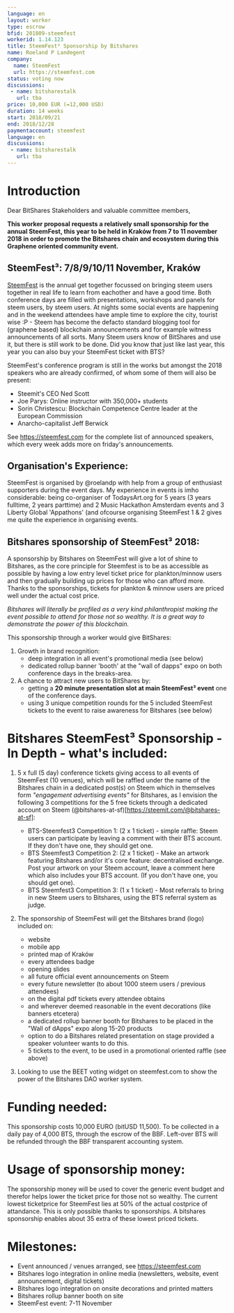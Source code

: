 ```yaml
---
language: en
layout: worker
type: escrow
bfid: 201809-steemfest
workerid: 1.14.123
title: SteemFest³ Sponsorship by Bitshares
name: Roeland P Landegent
company:
  name: SteemFest
  url: https://steemfest.com
status: voting now
discussions:
 - name: bitsharestalk
   url: tba
price: 10,000 EUR (=12,000 USD)
duration: 14 weeks
start: 2018/09/21
end: 2018/12/28
paymentaccount: steemfest
language: en
discussions:
 - name: bitsharestalk
   url: tba
---
```


# Introduction

Dear BitShares Stakeholders and valuable committee members, 

**This worker proposal requests a relatively small sponsorship for the annual SteemFest, this year to be held in Kraków from 7 to 11 november 2018 in order to promote the Bitshares chain and ecosystem during this Graphene oriented community event.**

## SteemFest³: 7/8/9/10/11 November, Kraków
[SteemFest](https://steemfest.com) is the annual get together focussed
on bringing steem users together in real life to learn from eachother
and have a good time. Both conference days are filled with
presentations, workshops and panels for steem users, by steem users. At
nights some social events are happening and in the weekend attendees
have ample time to explore the city, tourist wise :P - Steem has
become the defacto standard blogging tool for (graphene based)
blockchain announcements and for example witness announcements of all
sorts. Many Steem users know of BitShares and use it, but there is still
work to be done. Did you know that just like last year, this year you can also buy your
SteemFest ticket with BTS? 

SteemFest's conference program is still in the works but amongst the
2018 speakers who are already confirmed, of whom some of them will also
be present: 
- Steemit's CEO Ned Scott
- Joe Parys: Online instructor with 350,000+ students
- Sorin Christescu: Blockchain Competence Centre leader at the European Commission
- Anarcho-capitalist Jeff Berwick

See https://steemfest.com for the complete list of announced speakers, which every week adds more on friday's announcements.

## Organisation's Experience: 
SteemFest is organised by @roelandp with
help from a group of enthusiast supporters during the event days. My
experience in events is imho considerable: being co-organiser of
TodaysArt.org for 5 years (3 years fulltime, 2 years parttime) and 2
Music Hackathon Amsterdam events and 3 Liberty Global 'Appathons' (and
ofcourse organising SteemFest 1 & 2 gives me quite the experience in organising events.

## Bitshares sponsorship of SteemFest³ 2018:
A sponsorship by Bitshares on SteemFest will give a lot of shine to Bitshares, as the core principle for Steemfest is to be as accessible as possible by having a low entry level ticket price for plankton/minnow users and then gradually building up prices for those who can afford more. Thanks to the sponsorships, tickets for plankton & minnow users are priced well under the actual cost price. 

_Bitshares will literally be profiled as a very kind philanthropist making the event possible to attend for those not so wealthy. It is a great way to demonstrate the power of this blockchain._

This sponsorship through a worker would give BitShares: 
1. Growth in brand recognition:
   - deep integration in all event's promotional media (see below)
   - dedicated rollup banner 'booth' at the "wall of dapps" expo on both conference days in the breaks-area.
2. A chance to attract new users to BitShares by:
   - getting a **20 minute presentation slot at main SteemFest³ event**  one of the conference days.
   - using 3 unique competition rounds for the 5 included SteemFest tickets to the event to raise awareness for Bitshares (see below)

# Bitshares SteemFest³ Sponsorship - In Depth - what's included:

1. 5 x full (5 day) conference tickets giving access to all events of SteemFest (10 venues), which will be raffled under the name of the Bitshares chain in a dedicated post(s) on Steem which in themselves form  _"engagement advertising events"_ for Bitshares, as I envision the following 3 competitions for the 5 free tickets through a dedicated account on Steem (@bitshares-at-sf)[https://steemit.com/@bitshares-at-sf]:
   - BTS-Steemfest3 Competition 1: (2 x 1 ticket) - simple raffle: Steem users can participate by leaving a comment with their BTS account. If they don't have one, they should get one. 
   - BTS Steemfest3 Competition 2: (2 x 1 ticket) - Make an artwork featuring Bitshares and/or it's core feature: decentralised exchange. Post your artwork on your Steem account, leave a comment here which also includes your BTS account. (If you don't have one, you should get one).
   - BTS Steemfest3 Competition 3: (1 x 1 ticket) - Most referrals to bring in new Steem users to Bitshares, using the BTS referral system as judge. 

2. The sponsorship of SteemFest will get the Bitshares brand (logo) included on: 
   - website 
   - mobile app 
   - printed map of Kraków
   - every attendees badge
   - opening slides 
   - all future official event announcements on Steem
   - every future newsletter (to about 1000 steem users / previous attendees)
   - on the digital pdf tickets every attendee obtains
   - and wherever deemed reasonable in the event decorations (like banners etcetera)
   - a dedicated rollup banner booth for Bitshares to be placed in the "Wall of dApps" expo along 15-20 products
   - option to do a Bitshares related presentation on stage provided a speaker volunteer wants to do this. 
   - 5 tickets to the event, to be used in a promotional oriented raffle (see above)

3. Looking to use the BEET voting widget on steemfest.com to show the power of the Bitshares DAO worker system.

# Funding needed: 
This sponsorship costs 10,000 EURO (bitUSD 11,500). To be collected in a daily pay of 4,000 BTS, through the escrow of the BBF. Left-over BTS will be refunded through the BBF transparent accounting system. 

# Usage of sponsorship money:
The sponsorship money will be used to cover the generic event budget and therefor helps lower the ticket price for those not so wealthy. The current lowest ticketprice for SteemFest lies at 50% of the actual costprice of attandance. This is only possible thanks to sponsorships. A bitshares sponsorship enables about 35 extra of these lowest priced tickets. 

# Milestones:
- Event announced / venues arranged, see https://steemfest.com
- Bitshares logo integration in online media (newsletters, website, event announcement, digital tickets)
- Bitshares logo integration on onsite decorations and printed matters
- Bitshares rollup banner booth on site
- SteemFest event: 7-11 November
